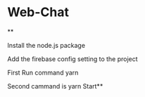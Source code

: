 # Web-Chat
**

Install the node.js package

Add the firebase config setting to the project 

First Run command yarn

Second cammand is yarn Start**
